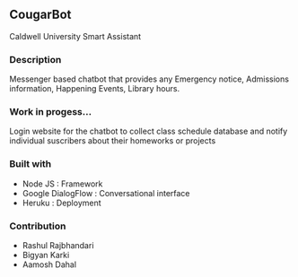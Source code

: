 <h2> CougarBot </h2>
<p> Caldwell University Smart Assistant </p> 
<h3> Description </h3>
<p>Messenger based chatbot that provides any Emergency notice, Admissions information, Happening Events, Library hours. <p>
<h3>Work in progess... </h3>
<p> Login website for the chatbot to collect class schedule database and notify individual suscribers about their homeworks or projects </p>

<h3>Built with</h3>

<ul>
  <li>Node JS : Framework</li>
  <li>Google DialogFlow : Conversational interface</li>
  <li>Heruku : Deployment</li>
</ul>

<h3>Contribution</h3>
<ul>
  <li> Rashul Rajbhandari </li>       
  <li>Bigyan Karki</li>              
  <li>Aamosh Dahal</li>
</ul>
